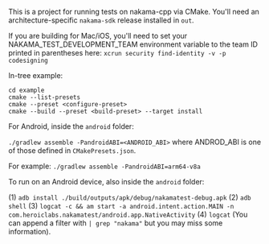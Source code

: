 This is a project for running tests on nakama-cpp via CMake. You'll need an architecture-specific `nakama-sdk` release
installed in `out`.

If you are building for Mac/iOS, you'll need to set your NAKAMA_TEST_DEVELOPMENT_TEAM environment variable to the team ID printed in parentheses here: `xcrun security find-identity -v -p codesigning`

In-tree example:
```
cd example
cmake --list-presets
cmake --preset <configure-preset>
cmake --build --preset <build-preset> --target install
```

For Android, inside the `android` folder:

`./gradlew assemble -PandroidABI=<ANDROID_ABI>` where ANDROD_ABI is one of those defined in `CMakePresets.json`.

For example:
`./gradlew assemble -PandroidABI=arm64-v8a`

To run on an Android device, also inside the `android` folder:

(1) `adb install ./build/outputs/apk/debug/nakamatest-debug.apk`
(2) `adb shell`
(3) `logcat -c && am start -a android.intent.action.MAIN -n com.heroiclabs.nakamatest/android.app.NativeActivity`
(4) `logcat` (You can append a filter with `| grep "nakama"` but you may miss some information).
